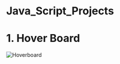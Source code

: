 # Java_Script_Projects


# 1. Hover Board 
![Hoverboard](https://user-images.githubusercontent.com/77909856/191568842-7f027f8a-ec84-4b2c-8061-19100b8265b2.gif)

